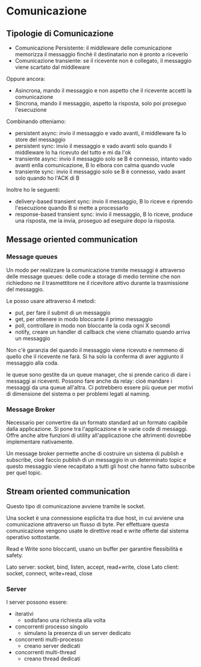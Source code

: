# Comunicazione

## Tipologie di Comunicazione

* Comunicazione Persistente: il middleware delle comunicazione memorizza il messaggio finchè il destinatario non è pronto a riceverlo
* Comunicazione transiente: se il ricevente non è collegato, il messaggio viene scartato dal middleware

Oppure ancora:

* Asincrona, mando il messaggio e non aspetto che il ricevente accetti la comunicazione
* Sincrona, mando il messaggio, aspetto la risposta, solo poi proseguo l'esecuzione

Combinando otteniamo:

* persistent async: invio il messaggio e vado avanti, il middleware fa lo store del messaggio
* persistent sync: invio il messaggio e vado avanti solo quando il middleware lo ha ricevuto del tutto e mi da l'ok
* transiente async: invio il messaggio solo se B è connesso, intanto vado avanti enlla comunicazione, B lo elbora con calma quando vuole
* transiente sync: invio il messaggio solo se B è connesso, vado avant solo quando ho l'ACK di B

Inoltre ho le seguenti:

* delivery-based transient sync: invio il messaggio, B lo riceve e riprendo l'esecuzione quando B si mette a processarlo
* response-based transient sync: invio il messaggio, B lo riceve, produce una risposta, me la invia, proseguo ad eseguire dopo la risposta.

## Message oriented communication

### Message queues

Un modo per realizzare la comunicazione tramite messaggi è attraverso delle message queues: delle code a storage di medio termine che non richiedono ne il trasmettitore ne il ricevitore attivo durante la trasmissione del messaggio. 

Le posso usare attraverso 4 metodi:

* put, per fare il submit di un messaggio
* get, per ottenere in modo bloccante il primo messaggio
* poll, controllare in modo non bloccante la coda ogni X secondi
* notify, creare un handler di callback che viene chiamato quando arriva un messaggio

Non c'è garanzia del quando il messaggio viene ricevuto e nemmeno di quello che il ricevente ne farà. Si ha solo la conferma di aver aggiunto il messaggio alla coda.

le queue sono gestite da un queue manager, che si prende carico di dare i messaggi ai riceventi. Possono fare anche da relay: cioè mandare i messaggi da una queue all'altra. Ci potrebbero essere più queue per motivi di dimensione del sistema o per problemi legati al naming.

### Message Broker

Necessario per convertire da un formato standard ad un formato capibile dalla applicazione. Si pone tra l'applicazione e le varie code di messaggi. Offre anche altre funzioni di utility all'applicazione che altrimenti dovrebbe implementare nativamente.

Un message broker permette anche di costruire un sistema di publish e subscribe, cioè faccio publish di un messaggio in un determinato topic e questo messaggio viene recapitato a tutti gli host che hanno fatto subscribe per quel topic.

## Stream oriented communication

Questo tipo di comunicazione avviene tramite le socket. 

Una socket è una connessione esplicita tra due host, in cui avviene una comunicazione attraverso un flusso di byte. Per effettuare questa comunicazione vengono usate le direttive read e write offerte dal sistema operativo sottostante.

Read e Write sono bloccanti, usano un buffer per garantire flessibilità e safety.

Lato server: socket, bind, listen, accept, read+write, close
Lato client: socket, connect, write+read, close

### Server

I server possono essere:

* iterativi
	* sodisfano una richiesta alla volta
* concorrenti processo singolo
	* simulano la presenza di un server dedicato
* concorrenti multi-processo
	* creano server dedicati
* concorrenti multi-thread
	* creano thread dedicati

